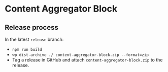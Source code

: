 # Content Aggregator Block

## Release process

In the latest `release` branch:

* `npm run build`
* `wp dist-archive ./ content-aggregator-block.zip --format=zip`
* Tag a release in GitHub and attach `content-aggregator-block.zip` to the release.
